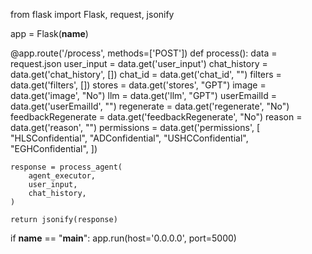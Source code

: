 from flask import Flask, request, jsonify

app = Flask(__name__)

@app.route('/process', methods=['POST'])
def process():
    data = request.json
    user_input = data.get('user_input')
    chat_history = data.get('chat_history', [])
    chat_id = data.get('chat_id', "")
    filters = data.get('filters', [])
    stores = data.get('stores', "GPT")
    image = data.get('image', "No")
    llm = data.get('llm', "GPT")
    userEmailId = data.get('userEmailId', "")
    regenerate = data.get('regenerate', "No")
    feedbackRegenerate = data.get('feedbackRegenerate', "No")
    reason = data.get('reason', "")
    permissions = data.get('permissions', [
        "HLSConfidential",
        "ADConfidential",
        "USHCConfidential",
        "EGHConfidential",
    ])

    response = process_agent(
        agent_executor,
        user_input,
        chat_history,
    )
    
    return jsonify(response)

if __name__ == "__main__":
    app.run(host='0.0.0.0', port=5000)
